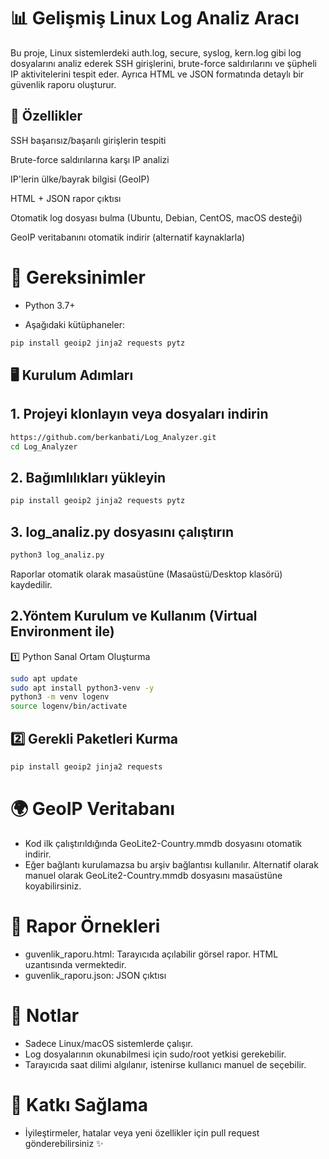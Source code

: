 # 📊 Gelişmiş Linux Log Analiz Aracı

Bu proje, Linux sistemlerdeki auth.log, secure, syslog, kern.log gibi log dosyalarını analiz ederek SSH girişlerini, brute-force saldırılarını ve şüpheli IP aktivitelerini tespit eder. Ayrıca HTML ve JSON formatında detaylı bir güvenlik raporu oluşturur.

## 🚀 Özellikler

SSH başarısız/başarılı girişlerin tespiti

Brute-force saldırılarına karşı IP analizi

IP'lerin ülke/bayrak bilgisi (GeoIP)

HTML + JSON rapor çıktısı

Otomatik log dosyası bulma (Ubuntu, Debian, CentOS, macOS desteği)

GeoIP veritabanını otomatik indirir (alternatif kaynaklarla)

# 🔧 Gereksinimler

- Python 3.7+

- Aşağıdaki kütüphaneler:


```bash
pip install geoip2 jinja2 requests pytz
```

## 🖥️ Kurulum Adımları

## 1. Projeyi klonlayın veya dosyaları indirin
```bash
https://github.com/berkanbati/Log_Analyzer.git
cd Log_Analyzer
```
## 2. Bağımlılıkları yükleyin
```bash
pip install geoip2 jinja2 requests pytz
```
## 3. log_analiz.py dosyasını çalıştırın
```bash
python3 log_analiz.py
```
Raporlar otomatik olarak masaüstüne (Masaüstü/Desktop klasörü) kaydedilir.

## 2.Yöntem Kurulum ve Kullanım (Virtual Environment ile)
1️⃣ Python Sanal Ortam Oluşturma
```bash
sudo apt update
sudo apt install python3-venv -y
python3 -m venv logenv
source logenv/bin/activate
```

## 2️⃣ Gerekli Paketleri Kurma

```bash
pip install geoip2 jinja2 requests
```

# 🌍 GeoIP Veritabanı
- Kod ilk çalıştırıldığında GeoLite2-Country.mmdb dosyasını otomatik indirir.
- Eğer bağlantı kurulamazsa bu arşiv bağlantısı kullanılır.
Alternatif olarak manuel olarak GeoLite2-Country.mmdb dosyasını masaüstüne koyabilirsiniz.

# 📂 Rapor Örnekleri
- guvenlik_raporu.html: Tarayıcıda açılabilir görsel rapor. HTML uzantısında vermektedir.
- guvenlik_raporu.json: JSON çıktısı

# 📌 Notlar
- Sadece Linux/macOS sistemlerde çalışır.
- Log dosyalarının okunabilmesi için sudo/root yetkisi gerekebilir.
- Tarayıcıda saat dilimi algılanır, istenirse kullanıcı manuel de seçebilir.

# 🤝 Katkı Sağlama
- İyileştirmeler, hatalar veya yeni özellikler için pull request gönderebilirsiniz ✨
